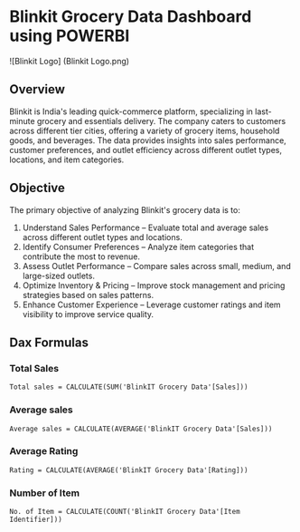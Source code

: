 # Blinkit Grocery Data Dashboard using POWERBI

![Blinkit Logo] (Blinkit Logo.png)

## Overview

Blinkit is India's leading quick-commerce platform, specializing in last-minute grocery and essentials delivery. The company caters to customers across different tier cities, offering a variety of grocery items, household goods, and beverages. The data provides insights into sales performance, customer preferences, and outlet efficiency across different outlet types, locations, and item categories.

## Objective
The primary objective of analyzing Blinkit's grocery data is to:
1.	Understand Sales Performance – Evaluate total and average sales across different outlet types and locations.
2.	Identify Consumer Preferences – Analyze item categories that contribute the most to revenue.
3.	Assess Outlet Performance – Compare sales across small, medium, and large-sized outlets.
4.	Optimize Inventory & Pricing – Improve stock management and pricing strategies based on sales patterns.
5.	Enhance Customer Experience – Leverage customer ratings and item visibility to improve service quality.

## Dax Formulas

### Total Sales
```Dax
Total sales = CALCULATE(SUM('BlinkIT Grocery Data'[Sales]))
```
### Average sales
```Dax
Average sales = CALCULATE(AVERAGE('BlinkIT Grocery Data'[Sales]))
```
### Average Rating
```Dax
Rating = CALCULATE(AVERAGE('BlinkIT Grocery Data'[Rating]))
```
### Number of Item
```Dax
No. of Item = CALCULATE(COUNT('BlinkIT Grocery Data'[Item Identifier]))
```

